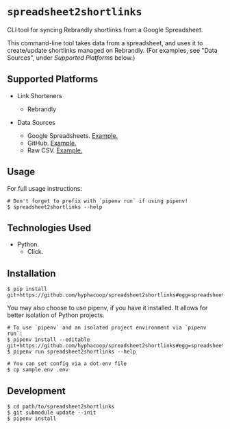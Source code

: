 # `spreadsheet2shortlinks`

CLI tool for syncing Rebrandly shortlinks from a Google Spreadsheet.

This command-line tool takes data from a spreadsheet, and uses it to
create/update shortlinks managed on Rebrandly. (For examples, see "Data
Sources", under _Supported Platforms_ below.)

## Supported Platforms

- Link Shorteners
  - Rebrandly
- Data Sources
  - Google Spreadsheets. [Example.][example-gsheet]
  - GitHub. [Example.][example-github]
  - Raw CSV. [Example.][example-rawcsv]

   [example-gsheet]: https://docs.google.com/spreadsheets/d/12VUXPCpActC77wy6Q8Khyb-iZ_nlNwshO8XswYRj5XE/edit#gid=776462093
   [example-github]: https://github.com/hyphacoop/shortlinks/blob/kickstart/shortlinks.csv
   [example-rawcsv]: https://raw.githubusercontent.com/hyphacoop/shortlinks/kickstart/shortlinks.csv

## Usage

For full usage instructions:

```
# Don't forget to prefix with `pipenv run` if using pipenv!
$ spreadsheet2shortlinks --help
```

## Technologies Used

- Python.
  - Click.

## Installation

```
$ pip install git+https://github.com/hyphacoop/spreadsheet2shortlinks#egg=spreadsheet2shortlinks
```

You may also choose to use pipenv, if you have it installed. It allows
for better isolation of Python projects.

```
# To use `pipenv` and an isolated project environment via `pipenv run`:
$ pipenv install --editable git+https://github.com/hyphacoop/spreadsheet2shortlinks#egg=spreadsheet2shortlinks
$ pipenv run spreadsheet2shortlinks --help

# You can set config via a dot-env file
$ cp sample.env .env
```

## Development

```
$ cd path/to/spreadsheet2shortlinks
$ git submodule update --init
$ pipenv install
```
